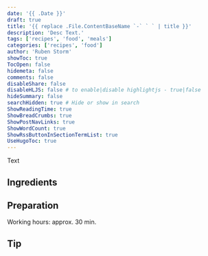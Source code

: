 ```yaml
---
date: '{{ .Date }}'
draft: true
title: '{{ replace .File.ContentBaseName `-` ` ` | title }}'
description: 'Desc Text.'
tags: ['recipes', 'food', 'meals']
categories: ['recipes', 'food']
author: 'Ruben Storm'
showToc: true
TocOpen: false
hidemeta: false
comments: false
disableShare: false
disableHLJS: false # to enable|disable highlightjs - true|false
hideSummary: false
searchHidden: true # Hide or show in search
ShowReadingTime: true
ShowBreadCrumbs: true
ShowPostNavLinks: true
ShowWordCount: true
ShowRssButtonInSectionTermList: true
UseHugoToc: true
---
```


Text

## Ingredients


## Preparation
Working hours: approx. 30 min.


## Tip



